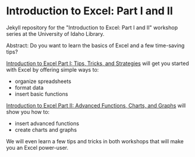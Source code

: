 # Introduction to Excel: Part I and II

Jekyll repository for the "Introduction to Excel: Part I and II" workshop series at the University of Idaho Library.

<link to repository>

Abstract:
Do you want to learn the basics of Excel and a few time-saving tips? 

<a href="https://jylisadoney.github.io/intro-excel-1/" target="_blank">Introduction to Excel Part I: Tips, Tricks, and Strategies</a> will get you started with Excel by offering simple ways to:
- organize spreadsheets
- format data
- insert basic functions

<a href="https://jylisadoney.github.io/intro-excel-2/" target="_blank">Introduction to Excel Part II: Advanced Functions, Charts, and Graphs</a> will show you how to:
- insert advanced functions
- create charts and graphs

We will even learn a few tips and tricks in both workshops that will make you an Excel power-user.
